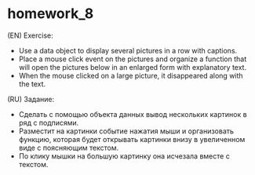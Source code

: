 # homework_8
(EN)
Exercise:
- Use a data object to display several pictures in a row with captions.
- Place a mouse click event on the pictures and organize a function that will open the pictures below in an enlarged form with explanatory text.
- When the mouse clicked on a large picture, it disappeared along with the text.

(RU)
Задание:
- Сделать с помощью объекта данных вывод нескольких картинок в ряд с подписями.
- Разместит на картинки событие нажатия мыши и организовать функцию, которая будет открывать картинки внизу в увеличенном виде с поясняющим текстом.
- По клику мышки на большую картинку она исчезала вместе с текстом.
